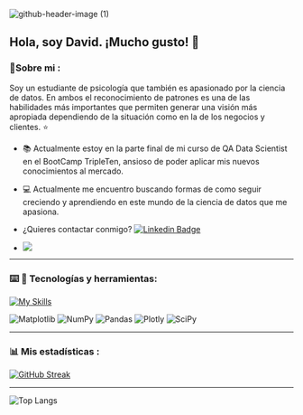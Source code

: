 


![github-header-image (1)](https://github.com/davidalex2012/davidalex2012/assets/160526885/7013e1dc-31a4-4aa8-ad2c-d39e75b484b0)

## Hola, soy David. ¡Mucho gusto! :owl:

<!--
**davidalex2012/davidalex2012** is a ✨ _special_ ✨ repository because its `README.md` (this file) appears on your GitHub profile.

Here are some ideas to get you started:

- 🔭 I’m currently working on ...
- 🌱 I’m currently learning ...
- 👯 I’m looking to collaborate on ...
- 🤔 I’m looking for help with ...
- 💬 Ask me about ...
- 📫 How to reach me: ...
- 😄 Pronouns: ...
- ⚡ Fun fact: ...
-->

### 👤Sobre mi :
Soy un estudiante de psicología que también es apasionado por la ciencia de datos. En ambos el reconocimiento de patrones es una de las habilidades más importantes que permiten generar una visión más apropiada dependiendo de la situación como en la de los negocios y clientes. :star:

- :books: Actualmente estoy en la parte final de mi curso de QA Data Scientist en el BootCamp TripleTen, ansioso de poder aplicar mis nuevos conocimientos al mercado. 

- :computer: Actualmente me encuentro buscando formas de como seguir creciendo y aprendiendo en este mundo de la ciencia de datos que me apasiona.

- ¿Quieres contactar conmigo? [![Linkedin Badge](https://img.shields.io/badge/-David-blue?style=flat&logo=Linkedin&logoColor=white)](www.linkedin.com/in/david-rosales-57590a297/)
- [![](https://img.shields.io/badge/LinkedIn-0077B5?style=for-the-badge&logo=linkedin&logoColor=white)](www.linkedin.com/in/david-rosales-57590a297/)
----------------------------------------------------------

### :keyboard: 🧰 Tecnologías y herramientas: 

[![My Skills](https://skillicons.dev/icons?i=py,vscode,sklearn,github,html,powershell,anaconda)](https://skillicons.dev)


![Matplotlib](https://img.shields.io/badge/Matplotlib-%23ffffff.svg?style=for-the-badge&logo=Matplotlib&logoColor=black)
![NumPy](https://img.shields.io/badge/numpy-%23013243.svg?style=for-the-badge&logo=numpy&logoColor=white)
![Pandas](https://img.shields.io/badge/pandas-%23150458.svg?style=for-the-badge&logo=pandas&logoColor=white)
![Plotly](https://img.shields.io/badge/Plotly-%233F4F75.svg?style=for-the-badge&logo=plotly&logoColor=white)
![SciPy](https://img.shields.io/badge/SciPy-%230C55A5.svg?style=for-the-badge&logo=scipy&logoColor=%white)

------------------------------------------------------
### 📊 Mis estadísticas :

[![GitHub Streak](https://streak-stats.demolab.com/?user=davidalex2012)](https://git.io/streak-stats)

-----------------------------------------------------

![Top Langs](https://github-readme-stats.vercel.app/api/top-langs/?username=davidalex2012&layout=compact)

